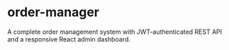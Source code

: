 # order-manager
A complete order management system with JWT-authenticated REST API and a responsive React admin dashboard.
